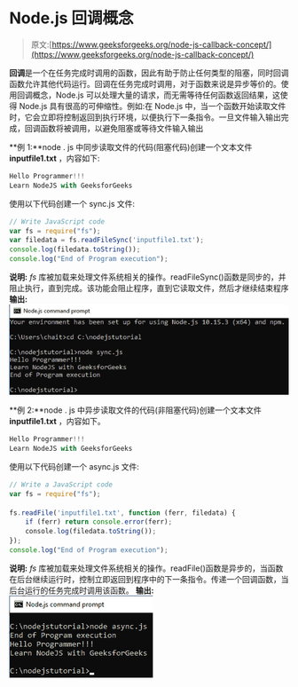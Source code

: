 # Node.js 回调概念

> 原文:[https://www.geeksforgeeks.org/node-js-callback-concept/](https://www.geeksforgeeks.org/node-js-callback-concept/)

**回调**是一个在任务完成时调用的函数，因此有助于防止任何类型的阻塞，同时回调函数允许其他代码运行。回调在任务完成时调用，对于函数来说是异步等价的。使用回调概念，Node.js 可以处理大量的请求，而无需等待任何函数返回结果，这使得 Node.js 具有很高的可伸缩性。例如:在 Node.js 中，当一个函数开始读取文件时，它会立即将控制返回到执行环境，以便执行下一条指令。一旦文件输入输出完成，回调函数将被调用，以避免阻塞或等待文件输入输出

**例 1:**node . js 中同步读取文件的代码(阻塞代码)创建一个文本文件 **inputfile1.txt** ，内容如下:

```js
Hello Programmer!!!
Learn NodeJS with GeeksforGeeks
```

使用以下代码创建一个 sync.js 文件:

```js
// Write JavaScript code
var fs = require("fs");
var filedata = fs.readFileSync('inputfile1.txt');
console.log(filedata.toString());
console.log("End of Program execution");
```

**说明:** *fs* 库被加载来处理文件系统相关的操作。readFileSync()函数是同步的，并阻止执行，直到完成。该功能会阻止程序，直到它读取文件，然后才继续结束程序
**输出:**
![](img/97b824efd22f6da312ac1934e9ffd778.png)

**例 2:**node . js 中异步读取文件的代码(非阻塞代码)创建一个文本文件 **inputfile1.txt** ，内容如下。

```js
Hello Programmer!!!
Learn NodeJS with GeeksforGeeks
```

使用以下代码创建一个 async.js 文件:

```js
// Write a JavaScript code
var fs = require("fs");  

fs.readFile('inputfile1.txt', function (ferr, filedata) {  
    if (ferr) return console.error(ferr);  
    console.log(filedata.toString());  
}); 
console.log("End of Program execution");  
```

**说明:** *fs* 库被加载来处理文件系统相关的操作。readFile()函数是异步的，当函数在后台继续运行时，控制立即返回到程序中的下一条指令。传递一个回调函数，当后台运行的任务完成时调用该函数。
**输出:**
![](img/c9bb044fe410048a9892bf5d2eb8972a.png)